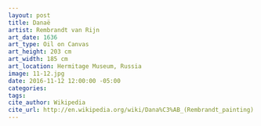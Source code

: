 ```yaml
---
layout: post
title: Danaë
artist: Rembrandt van Rijn
art_date: 1636
art_type: Oil on Canvas
art_height: 203 cm
art_width: 185 cm
art_location: Hermitage Museum, Russia
image: 11-12.jpg
date: 2016-11-12 12:00:00 -05:00
categories:
tags:
cite_author: Wikipedia
cite_url: http://en.wikipedia.org/wiki/Dana%C3%AB_(Rembrandt_painting)
---
```

